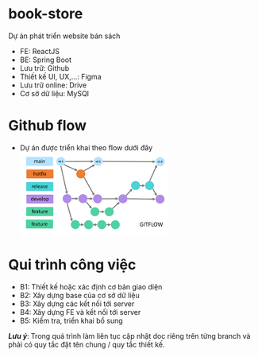 # book-store
Dự án phát triển website bán sách <br> 
- FE: ReactJS <br>
- BE: Spring Boot
- Lưu trữ: Github
- Thiết kế UI, UX,...: Figma
- Lưu trữ online: Drive
- Cơ sở dữ liệu: MySQl 

# Github flow
- Dự án được triển khai theo flow dưới đây <br>
![](github-flow.png)

# Qui trình công việc
- B1: Thiết kế hoặc xác định cơ bản giao diện
- B2: Xây dựng base của cơ sở dữ liệu
- B3: Xây dựng các kết nối tới server
- B4: Xây dựng FE và kết nối tới server
- B5: Kiểm tra, triển khai bổ sung

***Lưu ý***: Trong quá trình làm liên tục cập nhật doc riêng trên từng branch và 
phải có quy tắc đặt tên chung / quy tắc thiết kế.
